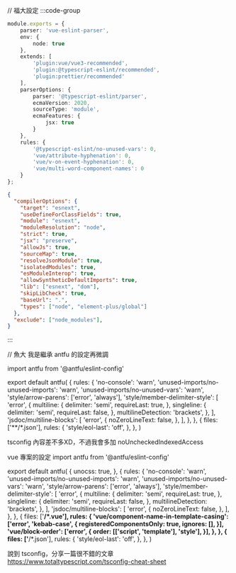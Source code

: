 // 福大設定
:::code-group
```ts [eslintrc]
module.exports = {
    parser: 'vue-eslint-parser',
    env: {
        node: true
    },
    extends: [
        'plugin:vue/vue3-recommended',
        'plugin:@typescript-eslint/recommended',
        'plugin:prettier/recommended'
    ],
    parserOptions: {
        parser: '@typescript-eslint/parser',
        ecmaVersion: 2020,
        sourceType: 'module',
        ecmaFeatures: {
            jsx: true
        }
    },
    rules: {
        '@typescript-eslint/no-unused-vars': 0,
        'vue/attribute-hyphenation': 0,
        'vue/v-on-event-hyphenation': 0,
        'vue/multi-word-component-names': 0
    }
};
```

```json [tsconfig]
{
  "compilerOptions": {
    "target": "esnext",
    "useDefineForClassFields": true,
    "module": "esnext",
    "moduleResolution": "node",
    "strict": true,
    "jsx": "preserve",
    "allowJs": true,
    "sourceMap": true,
    "resolveJsonModule": true,
    "isolatedModules": true,
    "esModuleInterop": true,
    "allowSyntheticDefaultImports": true,
    "lib": ["esnext", "dom"],
    "skipLibCheck": true,
    "baseUrl": ".",
    "types": ["node", "element-plus/global"]
  },
  "exclude": ["node_modules"],
}
```
:::

// 魚大
我是繼承 antfu 的設定再微調

import antfu from '@antfu/eslint-config'

export default antfu(
  {
    rules: {
      'no-console': 'warn',
      'unused-imports/no-unused-imports': 'warn',
      'unused-imports/no-unused-vars': 'warn',
      'style/arrow-parens': ['error', 'always'],
      'style/member-delimiter-style': [
        'error',
        {
          multiline: {
            delimiter: 'semi',
            requireLast: true,
          },
          singleline: {
            delimiter: 'semi',
            requireLast: false,
          },
          multilineDetection: 'brackets',
        },
      ],
      'jsdoc/multiline-blocks': [
        'error',
        {
          noZeroLineText: false,
        },
      ],
    },
  },
  {
    files: ['**/*.json'],
    rules: {
      'style/eol-last': 'off',
    },
  },
)

tsconfig
內容差不多XD，不過我會多加 noUncheckedIndexedAccess

vue 專案的設定
import antfu from '@antfu/eslint-config'

export default antfu(
  {
    unocss: true,
  },
  {
    rules: {
      'no-console': 'warn',
      'unused-imports/no-unused-imports': 'warn',
      'unused-imports/no-unused-vars': 'warn',
      'style/arrow-parens': ['error', 'always'],
      'style/member-delimiter-style': [
        'error',
        {
          multiline: {
            delimiter: 'semi',
            requireLast: true,
          },
          singleline: {
            delimiter: 'semi',
            requireLast: false,
          },
          multilineDetection: 'brackets',
        },
      ],
      'jsdoc/multiline-blocks': [
        'error',
        {
          noZeroLineText: false,
        },
      ],
    },
  },
  {
    files: ['**/*.vue'],
    rules: {
      'vue/component-name-in-template-casing': ['error', 'kebab-case', {
        registeredComponentsOnly: true,
        ignores: [],
      }],
      'vue/block-order': ['error', {
        order: [['script', 'template'], 'style'],
      }],
    },
  },
  {
    files: ['**/*.json'],
    rules: {
      'style/eol-last': 'off',
    },
  },
)



說到 tsconfig，分享一篇很不錯的文章
https://www.totaltypescript.com/tsconfig-cheat-sheet